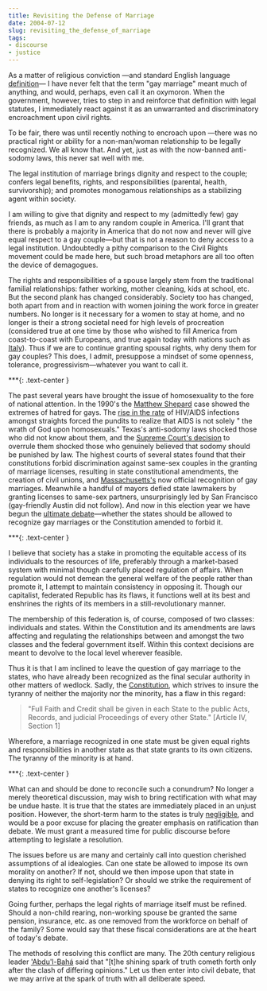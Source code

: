 ```yaml
---
title: Revisiting the Defense of Marriage
date: 2004-07-12
slug: revisiting_the_defense_of_marriage
tags:
- discourse
- justice
---
```


As a matter of religious conviction &mdash;and standard English language [definition](http://dictionary.reference.com/search?q=marriage)&mdash; I
have never felt that the term "gay marriage" meant much of anything, and would,
perhaps, even call it an oxymoron. When the government, however, tries to step
in and reinforce that definition with legal statutes, I immediately react
against it as an unwarranted and discriminatory encroachment upon civil rights.

<!-- truncate -->

To be fair, there was until recently nothing to encroach upon &mdash;there was
no practical right or ability for a non-man/woman relationship to be legally
recognized. We all know that. And yet, just as with the now-banned anti-sodomy
laws, this never sat well with me.

The legal institution of marriage brings dignity and respect to the couple;
confers legal benefits, rights, and responsibilities (parental, health,
survivorship); and promotes monogamous relationships as a stabilizing agent
within society.

I am willing to give that dignity and respect to my (admittedly few) gay
friends, as much as I am to any random couple in America. I'll grant that there
is probably a majority in America that do not now and never will give equal
respect to a gay couple&mdash;but that is not a reason to deny access to a legal
institution. Undoubtedly a pithy comparison to the Civil Rights movement could
be made here, but such broad metaphors are all too often the device of
demagogues.

The rights and responsibilities of a spouse largely stem from the traditional
familial relationships: father working, mother cleaning, kids at school, etc.
But the second plank has changed considerably. Society too has changed, both
apart from and in reaction with women joining the work force in greater numbers.
No longer is it necessary for a women to stay at home, and no longer is their a
strong societal need for high levels of procreation (considered true at one time
by those who wished to fill America from coast-to-coast with Europeans, and true
again today with nations such as [Italy](http://news.bbc.co.uk/1/hi/world/europe/2472845.stm)). Thus if
we are to continue granting spousal rights, why deny them for gay couples? This
does, I admit, presuppose a mindset of some openness, tolerance,
progressivism&mdash;whatever you want to call it.

***{: .text-center }

The past several years have brought the issue of homosexuality to the fore of
national attention. In the 1990's the [Matthew
Shepard](http://news.google.com/news?hl=en&edition=us&ie=ISO-8859-1&q=%22matthew+shepard%22) case showed the extremes of hatred for gays. The [rise
in the rate](http://www.usatoday.com/news/health/2003-02-11-hiv-rates-rising_x.htm) of HIV/AIDS infections amongst straights forced the pundits to
realize that AIDS is not solely " the wrath of God upon homosexuals." Texas's
anti-sodomy laws shocked  those who did not know about them, and the [Supreme Court's
decision](http://www.cnn.com/2003/LAW/06/26/scotus.sodomy/) to overrule them shocked those who genuinely believed that sodomy
should be punished by law. The highest courts of several states found that their
constitutions forbid discrimination against same-sex couples in the granting of
marriage licenses, resulting in state constitutional amendments, the creation of
civil unions, and [Massachusetts's](http://www.cbsnews.com/stories/2004/02/04/politics/main597863.shtml)
now official recognition of gay marriages. Meanwhile a handful of mayors defied
state lawmakers by granting licenses to same-sex partners, unsurprisingly led by
San Francisco (gay-friendly Austin did not follow). And now in this election
year we have begun the [ultimate
debate](http://news.google.com/news?q=gay+marriage&hl=en&lr=&ie=UTF-8&sa=N&tab=nn)&mdash;whether the states should be allowed to recognize gay marriages
or the Constitution amended to forbid it.

***{: .text-center }

I believe that society has a stake in promoting the equitable access of its individuals
to the resources of life, preferably through a market-based system with minimal
though carefully placed regulation of affairs. When regulation would not demean
the general welfare of the people rather than promote it, I attempt to maintain
consistency in opposing it. Though our capitalist, federated Republic has its flaws,
it functions well at its best and enshrines the rights of its members in a still-revolutionary
manner.

The membership of this federation is, of course, composed of two classes: individuals
and states. Within the Constitution and its amendments are laws affecting and regulating
the relationships between and amongst the two classes and the federal government
itself. Within this context decisions are meant to devolve to the local level wherever
feasible.

Thus it is that I am inclined to leave the question of gay marriage to the states,
who have already been recognized as the final secular authority in other matters
of wedlock. Sadly, the [Constitution](http://www.house.gov/Constitution/Constitution.html), which strives to insure the tyranny of neither
the majority nor the minority, has a flaw in this regard:

> "Full Faith and Credit shall be given in each State to the public Acts,
> Records, and judicial Proceedings of every other State." [Article IV, Section
> 1]

Wherefore, a marriage recognized in one state must be given equal rights and responsibilities
in another state as that state grants to its own citizens. The tyranny of the minority
is at hand.

***{: .text-center }

What can and should be done to reconcile such a conundrum? No longer a merely
theoretical discussion, may wish to bring rectification with what may be undue
haste. It is true that the states are immediately placed in an unjust position.
However, the short-term harm to the states is truly [negligible](http://www.newsday.com/news/local/wire/ny-bc-ny--gaymarriage-lawsu0712jul12,0,1847916.story?coll=ny-ap-regional-wire),
and would be a poor excuse for placing the greater emphasis on ratification than
debate. We must grant a measured time for public discourse before attempting to
legislate a resolution.

The issues before us are many and certainly call into question cherished
assumptions of al idealogies. Can one state be allowed to impose its own
morality on another? If not, should we then impose upon that state in denying
its right to self-legislation? Or should we strike the requirement of states to
recognize one another's licenses?

Going further, perhaps the legal rights of marriage itself must be refined.
Should a non-child rearing, non-working spouse be granted the same pension,
insurance, etc. as one removed from the workforce on behalf of the family? Some
would say that these fiscal considerations are at the heart of today's debate.

The methods of resolving this conflict are many. The 20th century religious
leader ['Abdu'l-Bah&aacute;](http://en.wikipedia.org/wiki/%60Abdu%27l-Bah%E1)
said that "[t]he shining spark of truth cometh forth only after the clash of
differing opinions." Let us then enter into civil debate, that we may arrive at
the spark of truth with all deliberate speed.
